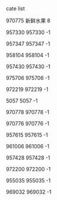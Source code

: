 cate list

970775 新鲜水果 8

957330 957330 -1

957347 957347 -1

958104 958104 -1

957430 957430 -1

975706 975706 -1

972219 972219 -1

5057 5057 -1

970778 970778 -1

970776 970776 -1

957615 957615 -1

961006 961006 -1

957428 957428 -1

972200 972200 -1

955035 955035 -1

969032 969032 -1

